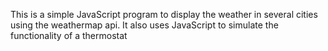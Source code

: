This is a simple JavaScript program to display the weather in several cities using the weathermap api. It also uses JavaScript to simulate the functionality of a thermostat
